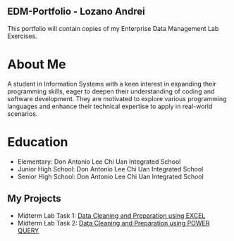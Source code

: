 ## EDM-Portfolio - Lozano Andrei
This portfolio will contain copies of my Enterprise Data Management Lab Exercises. 
# About Me
A student in Information Systems with a keen interest in expanding their programming skills, eager to deepen their understanding of coding and software development. They are motivated to explore various programming languages and enhance their technical expertise to apply in real-world scenarios.
# Education
- Elementary: Don Antonio Lee Chi Uan Integrated School 
- Junior High School: Don Antonio Lee Chi Uan Integrated School
- Senior High School: Don Antonio Lee Chi Uan Integrated School
## My Projects
- Midterm Lab Task 1: [Data Cleaning and Preparation using EXCEL](Labtask1.md)
- Midterm Lab Task 2: [Data Cleaning and Preparation using POWER QUERY](Labtask2.md)
